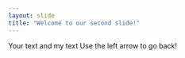```yaml
---
layout: slide
title: "Welcome to our second slide!"
---
```

Your text and my text
Use the left arrow to go back!
